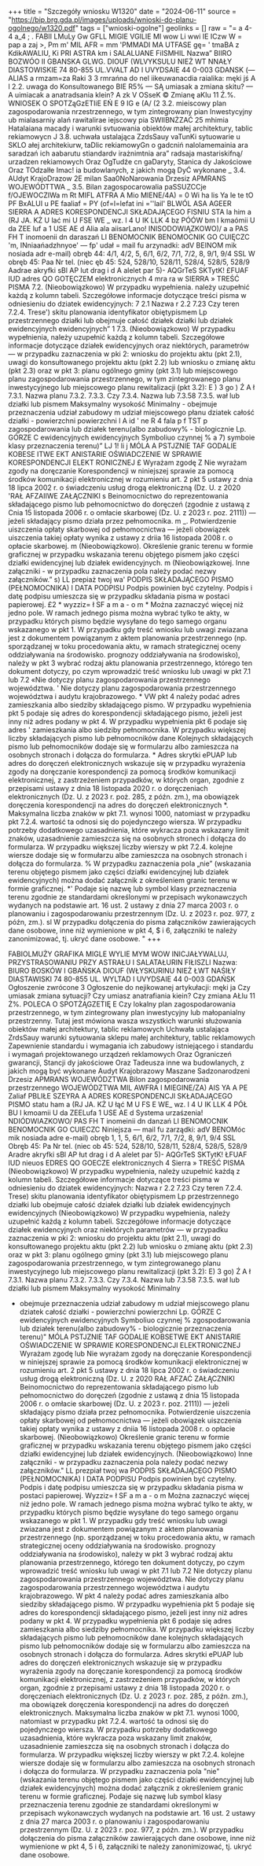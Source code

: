 +++
title = "Szczegóły wniosku W1320"
date = "2024-06-11"
source = "https://bip.brg.gda.pl/images/uploads/wnioski-do-planu-ogolnego/w1320.pdf"
tags = ["wnioski-ogolne"]
geolinks = []
raw = "= a 4-4 a_4 ; . FABII LMuLy Gw GFLL MIGIE VGILIE MI wow Li wwi IE ICzw W = pap a zaj >, Pm m' MIL AFR = mm 'PMMADI MA UTFASE gę= ' tmaBA z KdikAWALIU, Ki PRI ASTRA km i SALALUANE FiISMHIL Nazwa” BIIRO BOZWÓO II GBANSKA GLWG. DIOUF (WLVYKSULU NIEŻ WT NNAŁY DIASTOWISKIE 74 80-855 UL.VVALT AD I UVYDSAIE 44 0-003 GDANSK (— ALIAS a rmzam=za Raki 3 3 rmrańna do nel iikeuwanacdia raialika: męki jś A l 2.2. uwaga do Konsultowanego BIE R5% — SĄ umiasak a zmiana skitu? — A uimiacak a anatradsania klein? A zk V OSseK © Zmianę aKIu 11 Ź.%. WNIOSEK O SPOTZąGzETIiE EŃ  E 9 IG e (A/ (2 3.2. mieiscowy plan zagospodarowania nrzestrzennego, w tym zintegrowany pian Inwestycyjny ub mialasarniy alań rawitalirae iejscowy pia SWIIBNŻZAĆ 25 mhimia Hatalaiana macady i warunki svtuowania obiektów małej architektury, tablic rekiamowycn J 3.8. uchwała ustalająca ZzdsSauy vaTunKi sytuowarie u SKLO ałej architekiurw, taDlic rekiamowyGn o gadcniń nalolamemainia ara saradzań ich aabarutu stiandardv irażnimtnia ara” radsaja mastariskifną/ urzadzen rekiamowych Oraz OgTudźe cn gaDaryty, Stanica dy Jakościowe Oraz TOdzalłe Imac! ia budowlanych, z jakich mogą DyĆ wykonane _ 3.4. AUdyt KrajoDrazow 2E milan Saa0NoNarowania Drzesiz APMRANS WOJEWÓDTTWA _ 3.5. Bilan zagospocarowalia paSSUZCCje f/OJEWOCZIWa m Rt MIFL ATFRA A Mio MIENE/4A)  = 0 Wi ha lis Ya le te tO PF BxALUI u PE faaliaf = PY (of=l=lefat ini =''lail' BLWÓL ASA AGEER SIERRA A ADRES KORESPONDENCJI SKŁADAJĄCEGO FISNIU STA la  him a (RJ JA. KŻ  U lać mi U FSE WE  _ wz.  l 4 U IK LLK 4 bz PÓÓW bm I kmaómii U da ZEE luf a 1 USE AE d Alia ala aiisarLano! INISODOWIĄZKOWO)/ a a PAS FH T inomoenii dn daraszań LI BENOMOCNIK  BENOMOCNIK GO CUIĘCZC 'm, INniaańadzhnyoe' — fp' udał = mail fu arzynadki: adV BEINOM mik nosiada adr e-mail) obręb 44: 4/1, 4/2, 5, 6/1, 6/2, 7/1, 7/2, 8, 9/1, 9/4 SSL W obręb 45: Paa Nr tel. (niec ęb 45: 524, 528/10, 528/11, 528/4, 528/5, 528/9 Aadrae akryfki sBl AP lut drag i d A alelet par 5)- AQGrTeS SKTytK! £FUAF IUD adres QO GOTĘCZEM elektronicznych 4 mra ra w SIERRA  » TREŚĆ PISMA 7.2. (Nieobowiązkowo) W przypadku wypełnienia. należy uzupełnić każdą z kolumn tabeli. Szczegółowe informacje dotyczące treści pisma w odniesieniu do dziatek ewidencyjnych:  7 2.1 Nazwa   r 2.2 7.23 Czy teren  7.2.4. Trese')  skitu planowania identyfikator   obiętypismem  Lp przestrzennego działki lub  obejmuje całość   działek  działki lub działek   ewidencyjnych ewidencyjnych”  1      7.3. (Nieobowiązkowo) W przypadku wypełnienia, należy uzupełnić każdą z kolumn tabeli. Szczegółowe informacje dotyczące działek ewidencyjnych oraz niektórych, parametrów — w przypadku zaznaczenia w pki 2: wniosku do projektu aktu (pkt 2.1), uwagi do konsułtowanego projektu aktu (pkt 2.2) lub wniosku o zmianę aktu (pkt 2.3) oraz w pkt 3: planu ogólnego gminy (pkt 3.1) lub miejscowego planu zagospodarowania przestrzennego, w tym zintegrowanego planu inwestycyjnego lub miejscowego planu rewitalizacji (pkt 3.2): E ) 3 go  ) Ź A ł  7.3.1. Nazwa planu  7.3.2.  7.3.3. Czy 7.3.4. Nazwa lub  7.3.58  7.3.5. wał lub  działki lub  pismem  Maksymalny  wysokość  Minimalny     - obejmuje  przeznaczenia  udział zabudowy m udział  miejscowego płanu  dziatek  całość działki   - powierzchni  powierzchni l A id ' ne R 4 fala p f TST  p  zagospodarowania  lub działek   terenu(albo  zabudowy%   - biologicznie Lp. GÓRZE C ewidencyjnych  ewidencyjnych   Symboliuo   czynnej %    a  7) symboie klasy     przeznaczenia     terenu)”        LJ 1! li    j MÓLA A PSTJZNIE TAF GODALIE KOBESE ITWE EKT ANISTARIE  OŚWIADCZENIE W SPRAWIE KORESPONDENCJI ELEKT RONICZNEJ £ Wyrażam zgodę Z Nie wyrażam zgody na doręczanie Korespondencji w niniejszej sprawie za pomocą środków komunikacji elektronicznej w rozumieniu art. 2 pkt 5 ustawy z dnia 18 lipca 2002 r. o świadczeniu usług drogą elektroniczną (Dz. U. z 2020 'RAŁ AFZAIIWE ZAŁĄCZNIKI s Beinomocnictwo do reprezentowania składającego pismo lub pełnomocnictwo do doręczeń (zgodnie z ustawą z Cnia 15 listopada 2006 r. o omłacie skarbowej (Dz. U. z 2023 r. poz. 2111)) — jeżeli składający pismo działa przez pełnomocnika. m _. Potwierdzenie uiszczenia opłaty skarbowej od pełnomocnictwa — jeżeli obowiązek uiszczenia takiej opłaty wynika z ustawy z driia 16 listopada 2008 r. o opłacie skarbowej. m  (Nieobowiązkowo). Określenie granic terenu w formie graficznej w przypadku wskazania terenu objętego pismem jako części działki ewidencyjnej lub działek ewidencyjnych. m  (Nieobowiązkowej. Inne załączniki - w przypadku zaznaczenia pola należy podać nezwy załączników.” s) LL prepiaż twoj wa' PODPIS SKŁADAJĄCEGO PISMO (PEŁNOMOCNIKA) I DATA PODPISU Podpis powinien być czytelny. Podpis i datę podpisu umieszcza się w przypadku składania pisma w postaci papierowej. £2 * wyzziz= ł SF a m a - o m * Można zaznaczyć więcej niż jedno pole. W ramach jednego pisma można wybrać tylko te akty, w przypadku których pismo będzie wysyłane do tego samego organu wskazanego w pkt 1. W przypadku gdy treść wniosku lub uwagi zwiazana jest z dokumentem powiązanym z aktem planowania przestrzennego (np. sporządzanej w toku procedowania aktu, w ramach strategicznej oceny oddziaływania na środowisko. prognozy oddziaływania na środowisko), należy w pkt 3 wybrać rodzaj aktu planowania przestrzennego, którego ten dokument dotyczy, po czym wprowadzić treść wniosku lub uwagi w pkt 7.1 lub 7.2 «Nie dotyczy planu zagospodarowania przestrzennego województwa. ' Nie dotyczy planu zagospodarowania przestrzennego województwa i audytu krajobrazowego. * VW pkt 4 należy podać adres zamieszkania albo siedziby składającego pismo. W przypadku wypełnienia pkt 5 podaje się adres do korespondencji składającego pismo, jeżeli jest inny niż adres podany w pkt 4. W przypadku wypełnienia pkt 6 podaje się adres ' zamieszkania albo siedziby pełnomocnika. W przypadku większej liczby składających pismo lub pełnomocników dane Kolejnych składających pismo lub pełnomocników dodaje się w formularzu albo zamieszcza na osobnych stronach i dołącza do formularza. * Adres skrytki ePUAP lub adres do doręczeń elektronicznych wskazuje się w przypadku wyrażenia zgody na doręczanie korespondencji za pomocą środków komunikacji elektronicznej, z zastrzeżeniem przypadków, w których organ, zgodnie z przepisami ustawy z dnia 18 listopada 2020 r. o doręczeniach elektronicznych (Dz. U. z 2023 r. poż. 285, z późn. zm.), ma obowiązek doręczenia korespondencji na adres do doręczeń elektronicznych *. Maksymalna liczba znaków w pkt 7.1. wynosi 1000, natomiast w przypadku pkt 7.2.4. wartość ta odnosi się do pojedynczego wiersza. W przypadku potrzeby dodatkowego uzasadnienia, które wykracza poza wskazany limit znaków, uzasadnienie zamieszcza się na osobnych stronech i dołącza do formularza. W przypadku większej liczby wierszy w pkt 7.2.4. kolejne wiersze dodaje się w formułarzu albe zamieszcza na osobnych stronach i dołącza do formularza. % W przypadku zaznaczenia pola „nie” (wskazania terenu objętego pismem jako części działki ewidencyjnej lub działek ewidencyjnych) można dodać załącznik z określeniem granic terenu w formie graficznej. *' Podaje się nazwę lub symbol klasy przeznaczenia terenu zgodnie ze standardami określonymi w przepisach wykonawczych wydanych na podstawie art. 16 ust. 2 ustawy z dnia 27 marca 2003 r. o planowaniu i zagospodarowaniu przestrzennym (Dz. U. z 2023 r. poz. 977, z późn, zm.). sl W przypadku dołączenia do pisma załączników zawierających dane osobowe, inne niż wymienione w pkt 4, $ i 6, załączniki te należy zanonimizować, tj. ukryć dane osobowe. "
+++

FABIOLMUŻY GRAFIKA MIGLE WYLIE MYM WOW INICJAŁYWALUJ, PRZYSTRASOWANIU PRZY ASTRAŁU I SALATAŁURIN FIŁISZLI
Nazwa: BIURO BOSKÓW I GBAŃSKA
DIOUF (WŁYSKURINU NIEŻ ŁWT
NAŚIŁY DIASTAWISKI 74 80-855
UL. WYLTAD I UVYDSAIE 44 0-003
GDAŃSK
Ogłoszenie zwrócone 3
Ogłoszenie do nejikowanej artykułacji: męki ja
Czy umiasak zmiana sytuacji? Czy umiasz anatrafiania kiein?
Czy zmiana AŁIu 11 Ż%. POLECA O SPOTŻĄGZETIĘ E
Czy lokalny plan zagospodarowania przestrzennego, w tym zintegrowany plan inwestycyjny lub
małopanialny przestrzenny.
Tutaj jest mówiona wasza wszystkich warunki służowania obiektów małej architektury, tablic reklamowych
Uchwała ustalająca ZrdsSauy warunki sytuowania sklepu małej architektury, tablic reklamowych
Zapewnienie standardu i wymagania ich zabudowy istniejącego i standardu i wymagań projektowanego
urządzeń reklamowych Oraz Ograniczeń gwarancji, Stancji dy jakościowe Oraz Tadeusza inne wa
budowlanych, z jakich mogą być wykonane Audyt Krajobrazowy
Maszane Sadzonarodzeni Drzesiz APMRANS WOJEWÓDZTWA
Bilon zagospodarowania przestrzennego WOJEWÓDZTWA
MIL AWFRA I MIEGINE/ZA)
AIS YA
A
PE Zaliaf PBLIŁE SZEYRA A
ADRES KORESPONDENCJI SKŁADAJĄCEGO PISMO
statu ham a (RJ JA. KŻ U łąć M U FS E WE_ wz. l 4 U IK LLK 4
PÓŁ BU I kmoamii U da ZEELufa 1 USE AE d
Systema urzaśzenia!
NDIÓDWIAZKOWO/
PAS FH T inomeinii dn danzań
LI BENOMOCNIK BENOMOCNIK GO CUIECZC
Niniejsza
— mail fu zarządki: adV BENOMóc mik nosiada adre e-mail)
obręb 1, 1, 5, 6/1, 6/2, 7/1, 7/2, 8, 9/1, 9/4
SSL Obręb 45: Pa
Nr tel. (niec ob 45: 524, 528/10, 528/11, 528/4, 528/5, 528/9
Aradre akryfki sBl AP łut drag i d A alelet par 5)-
AQGrTeS SKTytK! ŁFUAF IUD nieuos EDRES QO GOECZE elektronicznych 4
Sierra »
TREŚĆ PISMA
(Nieobowiązkowo) W przypadku wypełnienia, należy uzupełnić każdą z kolumn tabeli.
Szczegółowe informacje dotyczące treści pisma w odniesieniu do dziatek ewidencyjnych:
Nazwa r 2.2 7.23 Czy teren 7.2.4. Trese)
skitu planowania identyfikator obiętypismem
Lp przestrzennego działki lub obejmuje całość działek działki lub działek
ewidencyjnych ewidencyjnych
(Nieobowiązkowo) W przypadku wypełnienia, należy uzupełnić każdą z kolumn tabeli. Szczegółowe informacje dotyczące działek ewidencyjnych oraz niektórych parametrów — w przypadku zaznaczenia w pki
2: wniosku do projektu aktu (pkt 2.1), uwagi do konsułtowanego projektu aktu (pkt 2.2) lub wniosku o zmianę
aktu (pkt 2.3) oraz w pkt 3: planu ogólnego gminy (pkt 3.1) lub miejscowego planu zagospodarowania
przestrzennego, w tym zintegrowanego planu inwestycyjnego lub miejscowego planu rewitalizacji (pkt 3.2):
E) 3 go) Ź A ł
7.3.1. Nazwa planu 7.3.2. 7.3.3. Czy 7.3.4. Nazwa lub 7.3.58 7.3.5. wał
lub działki lub pismem Maksymalny wysokość Minimalny
- obejmuje przeznaczenia udział zabudowy m udział
miejscowego planu dziatek całość działki - powierzchni powierzchni
Lp. GÓRZE C ewidencyjnych ewidencyjnych Symboliuo czynnej %
zgospodarowania lub działek terenu(albo zabudowy% - biologicznie
przeznaczenia
terenu)"
MÓLA PSTJZNIE TAF GODALIE KOBSETWE EKT ANISTARIE
OŚWIADCZENIE W SPRAWIE KORESPONDENCJI ELEKTRONICZNEJ
Wyrażam zgodę lub Nie wyrażam zgody
na doręczanie Korespondencji w niniejszej sprawie za pomocą środków komunikacji elektronicznej w rozumieniu art. 2 pkt 5 ustawy z dnia 18 lipca 2002 r. o świadczeniu usług drogą elektroniczną (Dz. U. z 2020
RAŁ AFZAĆ
ZAŁĄCZNIKI
Beinomocnictwo do reprezentowania składającego pismo lub pełnomocnictwo do doręczeń (zgodnie z ustawą z dnia 15 listopada 2006 r. o omłacie skarbowej (Dz. U. z 2023 r. poz. 2111)) — jeżeli składający pismo działa przez pełnomocnika.
Potwierdzenie uiszczenia opłaty skarbowej od pełnomocnictwa — jeżeli obowiązek uiszczenia takiej opłaty wynika z ustawy z dniia 16 listopada 2008 r. o opłacie skarbowej.
(Nieobowiązkowo) Określenie granic terenu w formie graficznej w przypadku wskazania terenu objętego pismem jako części działki ewidencyjnej lub działek ewidencyjnych.
(Nieobowiązkowo) Inne załączniki - w przypadku zaznaczenia pola należy podać nezwy załączników."
LL prezpiał twoj
wa
PODPIS SKŁADAJĄCEGO PISMO (PEŁNOMOCNIKA) I DATA PODPISU
Podpis powinien być czytelny. Podpis i datę podpisu umieszcza się w przypadku składania pisma w postaci papierowej.
Wyzziz= ł SF
a m a - o m
Można zaznaczyć więcej niż jedno pole. W ramach jednego pisma można wybrać tylko te akty, w przypadku których pismo będzie wysyłane do tego samego organu wskazanego w pkt 1. W przypadku gdy treść wniosku lub uwagi zwiazana jest z dokumentem powiązanym z aktem planowania przestrzennego (np. sporządzanej w toku procedowania aktu, w ramach strategicznej oceny oddziaływania na środowisko. prognozy oddziaływania na środowisko), należy w pkt 3 wybrać rodzaj aktu planowania przestrzennego, którego ten dokument dotyczy, po czym wprowadzić treść wniosku lub uwagi w pkt 7.1 lub 7.2
Nie dotyczy planu zagospodarowania przestrzennego województwa.
Nie dotyczy planu zagospodarowania przestrzennego województwa i audytu krajobrazowego.
W pkt 4 należy podać adres zamieszkania albo siedziby składającego pismo. W przypadku wypełnienia pkt 5 podaje się adres do korespondencji składającego pismo, jeżeli jest inny niż adres podany w pkt 4. W przypadku wypełnienia pkt 6 podaje się adres zamieszkania albo siedziby pełnomocnika. W przypadku większej liczby składających pismo lub pełnomocników dane kolejnych składających pismo lub pełnomocników dodaje się w formularzu albo zamieszcza na osobnych stronach i dołącza do formularza.
Adres skrytki ePUAP lub adres do doręczeń elektronicznych wskazuje się w przypadku wyrażenia zgody na doręczanie korespondencji za pomocą środków komunikacji elektronicznej, z zastrzeżeniem przypadków, w których organ, zgodnie z przepisami ustawy z dnia 18 listopada 2020 r. o doręczeniach elektronicznych (Dz. U. z 2023 r. poz. 285, z późn. zm.), ma obowiązek doręczenia korespondencji na adres do doręczeń elektronicznych. 
Maksymalna liczba znaków w pkt 7.1. wynosi 1000, natomiast w przypadku pkt 7.2.4. wartość ta odnosi się do pojedynczego wiersza. W przypadku potrzeby dodatkowego uzasadnienia, które wykracza poza wskazany limit znaków, uzasadnienie zamieszcza się na osobnych stronach i dołącza do formularza. W przypadku większej liczby wierszy w pkt 7.2.4. kolejne wiersze dodaje się w formularzu albo zamieszcza na osobnych stronach i dołącza do formularza. W przypadku zaznaczenia pola "nie" (wskazania terenu objętego pismem jako części działki ewidencyjnej lub działek ewidencyjnych) można dodać załącznik z określeniem granic terenu w formie graficznej. Podaje się nazwę lub symbol klasy przeznaczenia terenu zgodnie ze standardami określonymi w przepisach wykonawczych wydanych na podstawie art. 16 ust. 2 ustawy z dnia 27 marca 2003 r. o planowaniu i zagospodarowaniu przestrzennym (Dz. U. z 2023 r. poz. 977, z późn. zm.). W przypadku dołączenia do pisma załączników zawierających dane osobowe, inne niż wymienione w pkt 4, 5 i 6, załączniki te należy zanonimizować, tj. ukryć dane osobowe.


